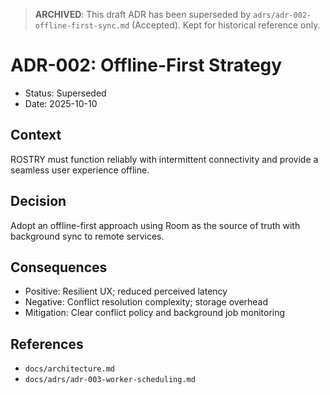 > **ARCHIVED**: This draft ADR has been superseded by `adrs/adr-002-offline-first-sync.md` (Accepted).
> Kept for historical reference only.

# ADR-002: Offline-First Strategy

- Status: Superseded
- Date: 2025-10-10

## Context
ROSTRY must function reliably with intermittent connectivity and provide a seamless user experience offline.

## Decision
Adopt an offline-first approach using Room as the source of truth with background sync to remote services.

## Consequences
- Positive: Resilient UX; reduced perceived latency
- Negative: Conflict resolution complexity; storage overhead
- Mitigation: Clear conflict policy and background job monitoring

## References
- `docs/architecture.md`
- `docs/adrs/adr-003-worker-scheduling.md`
